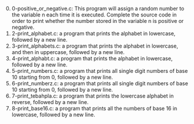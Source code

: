 0. 0-positive_or_negative.c: This program will assign a random number to the variable n each time it is executed. Complete the source code in order to print whether the number stored in the variable n is positive or negative.
2. 2-print_alphabet.c: a program that prints the alphabet in lowercase, followed by a new line.
3. 3-print_alphabets.c: a program that prints the alphabet in lowercase, and then in uppercase, followed by a new line.
4. 4-print_alphabt.c: a program that prints the alphabet in lowercase, followed by a new line.
5. 5-print_numbers.c: a program that prints all single digit numbers of base 10 starting from 0, followed by a new line.
6. 6-print_numberz.c: a program that prints all single digit numbers of base 10 starting from 0, followed by a new line.
7. 7-print_tebahpla.c: a program that prints the lowercase alphabet in reverse, followed by a new line.
8. 8-print_base16.c: a program that prints all the numbers of base 16 in lowercase, followed by a new line.
